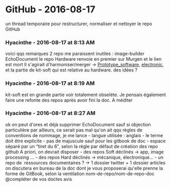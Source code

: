 # GitHub  - 2016-08-17

un thread temporaire pour restructurer, normaliser et nettoyer le repo GitHub

### **Hyacinthe** - 2016-08-17 at 8:13 AM

voici qqs remarques   2 repo me paraissent inutiles :   image-builder  EchoDocument   le repo Hardware renvoie en premier sur Murgen et le lien est mort   Il s'agirait d'harmoniser/merger -&gt; [Prototype_software](https://github.com/echopen/Prototype_software), [electronic](https://github.com/echopen/electronic), et la partie de kit-soft qui est relative au hardware.   des idées ?

### **Hyacinthe** - 2016-08-17 at 8:19 AM

kit-soft est en grande partie voir totalement obselète. Je pensais également faire une refonte des repos après avoir fini la doc. A méditer

### **Hyacinthe** - 2016-08-17 at 8:27 AM

ok on peut d'ores et déjà supprimer EchoDocument sauf si objection particulière   par ailleurs, ce serait pas mal qu'on ait qqs règles de conventions de nommage, je me lance   \- langue utilisée : anglais  \- le terme doit être explicite  \- pas de majuscule sauf pour les gitbook de doc  \- espace séparé par un “tiret du 6", selon la règle par défaut de création des repo github   A priori, on devrait disposer  \- des repos Soft déclinés -&gt; app, image processing ...  \- des repos Hard déclinés -&gt; mécanique, électronique...  \- un repo de  ressources documentaires ? -&gt; 1 dossier twitter + 1 dossier articles   on discutera en bureau de la doc dont je vous proposerai qu'elle prenne la forme de GitBook, selon la ventilation nom-de-repo/nom-de-repo-doc   @compléter de vos doctes avis

